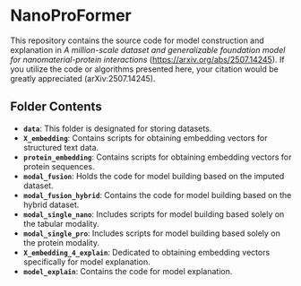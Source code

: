 # NanoProFormer

This repository contains the source code for model construction and explanation in *A million-scale dataset and generalizable foundation model for nanomaterial-protein interactions*
(https://arxiv.org/abs/2507.14245). If you utilize the code or algorithms presented here, your citation would be greatly appreciated (arXiv:2507.14245).

## **Folder Contents**

* **`data`**: This folder is designated for storing datasets.
* **`X_embedding`**: Contains scripts for obtaining embedding vectors for structured text data.
* **`protein_embedding`**: Contains scripts for obtaining embedding vectors for protein sequences.
* **`modal_fusion`**: Holds the code for model building based on the imputed dataset.
* **`modal_fusion_hybrid`**: Contains the code for model building based on the hybrid dataset.
* **`modal_single_nano`**: Includes scripts for model building based solely on the tabular modality.
* **`modal_single_pro`**: Includes scripts for model building based solely on the protein modality.
* **`X_embedding_4_explain`**: Dedicated to obtaining embedding vectors specifically for model explanation.
* **`model_explain`**: Contains the code for model explanation.